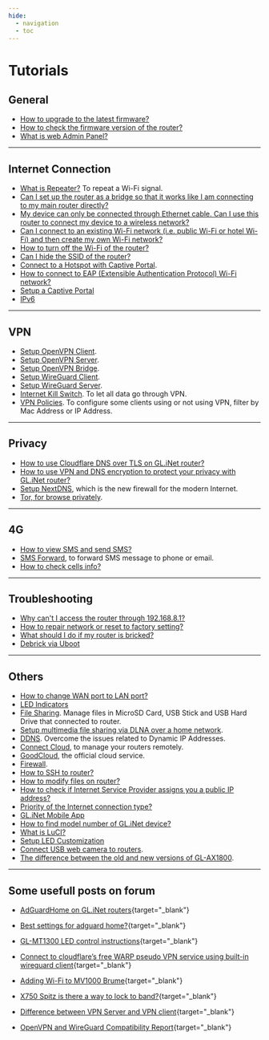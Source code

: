 ```yaml
---
hide:
  - navigation
  - toc
---
```


# Tutorials

## General

* [How to upgrade to the latest firmware?](firmware_upgrade)
* [How to check the firmware version of the router?](check_firmware_version)
* [What is web Admin Panel?](web_admin_panel)

---

## Internet Connection

* [What is Repeater?](repeater) To repeat a Wi-Fi signal.
* [Can I set up the router as a bridge so that it works like I am connecting to my main router directly?](setup_the_router_as_a_bridge)
* [My device can only be connected through Ethernet cable. Can I use this router to connect my device to a wireless network?](produce_a_wired_connection)
* [Can I connect to an existing Wi-Fi network (i.e. public Wi-Fi or hotel Wi-Fi) and then create my own Wi-Fi network?](connect_to_an_existing_wifi)
* [How to turn off the Wi-Fi of the router?](turn_off_wifi)
* [Can I hide the SSID of the router?](hide_ssid)
* [Connect to a Hotspot with Captive Portal](connect_to_a_hotspot_with_captive_portal).
* [How to connect to EAP (Extensible Authentication Protocol) Wi-Fi network?](eap)
* [Setup a Captive Portal](captive_portal)
* [IPv6](ipv6)

---

## VPN

* [Setup OpenVPN Client](openvpn_client).
* [Setup OpenVPN Server](openvpn_server).
* [Setup OpenVPN Bridge](openvpn_bridge).
* [Setup WireGuard Client](wireguard_client).
* [Setup WireGuard Server](wireguard_server).
* [Internet Kill Switch](internet_kill_switch). To let all data go through VPN.
* [VPN Policies](vpn_policies). To configure some clients using or not using VPN, filter by Mac Address or IP Address. 

---

## Privacy

* [How to use Cloudflare DNS over TLS on GL.iNet router?](how_to_use_cloudflare_dns_over_tls_on_glinet_router)
* [How to use VPN and DNS encryption to protect your privacy with GL.iNet router?](how_to_use_vpn_and_dns_encryption_to_protect_your_privacy_with_glinet_router)
* [Setup NextDNS](nextdns), which is the new firewall for the modern Internet.
* [Tor, for browse privately](tor).

---

## 4G

* [How to view SMS and send SMS?](sms)
* [SMS Forward](sms_forward), to forward SMS message to phone or email.
* [How to check cells info?](cells_info)

---

## Troubleshooting

* [Why can't I access the router through 192.168.8.1?](cannot_access_web_admin_panel)
* [How to repair network or reset to factory setting?](repair_network_or_reset_firmware)
* [What should I do if my router is bricked?](debrick)
* [Debrick via Uboot](debrick)

---

## Others

* [How to change WAN port to LAN port?](change_wan_to_lan)
* [LED Indicators](led)
* [File Sharing](file_sharing). Manage files in MicroSD Card, USB Stick and USB Hard Drive that connected to router.
* [Setup multimedia file sharing via DLNA over a home network](multimedia_file_sharing).
* [DDNS](ddns). Overcome the issues related to Dynamic IP Addresses.
* [Connect Cloud](cloud), to manage your routers remotely.
* [GoodCloud](cloud), the official cloud service.
* [Firewall](firewall).
* [How to SSH to router?](ssh)
* [How to modify files on router?](scp)
* [How to check if Internet Service Provider assigns you a public IP address?](how_to_check_if_isp_assigns_you_a_public_ip_address)
* [Priority of the Internet connection type?](internet_connection_priority)
* [GL.iNet Mobile App](mobile_app)
* [How to find model number of GL.iNet device?](how_to_find_model)
* [What is LuCI?](what_is_luci)
* [Setup LED Customization](led_customization)
* [Connect USB web camera to routers](camera).
* [The difference between the old and new versions of GL-AX1800](gl-ax1800_new_vs_old_version).

---

## Some usefull posts on forum

* [AdGuardHome on GL.iNet routers](https://forum.gl-inet.com/t/adguardhome-on-gl-routers/10664){target="_blank"}

* [Best settings for adguard home?](https://forum.gl-inet.com/t/best-settings-for-adguard-home/11975){target="_blank"}

* [GL-MT1300 LED control instructions](https://forum.gl-inet.com/t/gl-mt1300-led-control-instructions/13338){target="_blank"}

* [Connect to cloudflare’s free WARP pseudo VPN service using built-in wireguard client](https://forum.gl-inet.com/t/guide-connect-to-cloudflares-free-warp-pseudo-vpn-service-using-built-in-wireguard-client/10508){target="_blank"}

* [Adding Wi-Fi to MV1000 Brume](https://forum.gl-inet.com/t/adding-wi-fi-to-mv1000-brume/9610){target="_blank"}

* [X750 Spitz is there a way to lock to band?](https://forum.gl-inet.com/t/x750-spitz-is-there-a-way-to-lock-to-band/5687){target="_blank"}

* [Difference between VPN Server and VPN client](https://forum.gl-inet.com/t/difference-between-vpn-server-and-vpn-client/10045){target="_blank"}

* [OpenVPN and WireGuard Compatibility Report](https://forum.gl-inet.com/t/openvpn-and-wireguard-compatibility-report/15621){target="_blank"}
